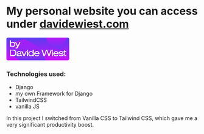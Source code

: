 # My personal website you can access under [davidewiest.com](https://davidewiest.com)

![By Davide Wiest](https://github.com/DavideWiest/DavideWiest/blob/main/davidewiest-badge-sm.png?raw=true)

### Technologies used:
- Django
- my own Framework for Django
- TailwindCSS
- vanilla JS

In this project I switched from Vanilla CSS to Tailwind CSS, which gave me a very significant productivity boost.
